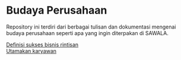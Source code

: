 # Budaya Perusahaan 
Repository ini terdiri dari berbagai tulisan dan dokumentasi mengenai budaya perusahaan seperti apa yang ingin diterpakan di SAWALA.


[Definisi sukses bisnis rintisan](https://github.com/sawala-tech/company-culture/wiki/Definisi-sukses-bisnis-rintisan)<br/>
[Utamakan karyawan](https://github.com/sawala-tech/company-culture/wiki/Utamakan-karyawan)
